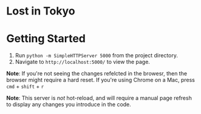 # Lost in Tokyo

# Getting Started

1. Run `python -m SimpleHTTPServer 5000` from the project directory. 
2. Navigate to `http://localhost:5000/` to view the page.

**Note**: If you're not seeing the changes refelcted in the browesr, then the browser might require a hard reset. If you're using Chrome on a Mac, press `cmd` + `shift` + `r`

**Note**: This server is _not_ hot-reload, and will require a manual page refresh to display any changes you introduce in the code. 
